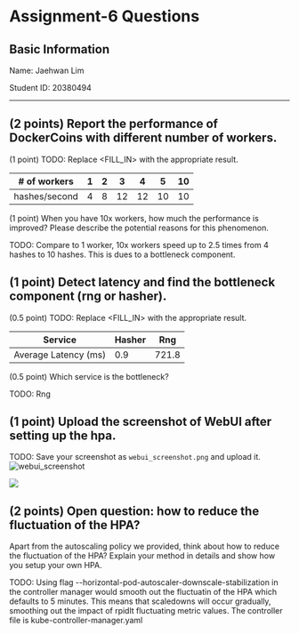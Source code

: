 # Assignment-6 Questions

## Basic Information

Name: Jaehwan Lim

Student ID: 20380494

---

## (2 points) Report the performance of DockerCoins with different number of workers.

(1 point) TODO: Replace <FILL_IN> with the appropriate result.

| # of workers  | 1    | 2    | 3    | 4    | 5    | 10   |
| ------------- | ---- | ---- | ---- | ---- | ---- | ---- |
| hashes/second | 4    | 8    | 12   | 12   | 10   | 10   |

(1 point) When you have 10x workers, how much the performance is improved? Please describe the potential reasons for this phenomenon.

TODO: Compare to 1 worker, 10x workers speed up to 2.5 times from 4 hashes to 10 hashes. This is dues to a bottleneck component.

## (1 point) Detect latency and find the bottleneck component (rng or hasher).

(0.5 point) TODO: Replace <FILL_IN> with the appropriate result.

| Service      | Hasher | Rng  |
| ------------ | ------ | ---- |
| Average Latency (ms) | 0.9 | 721.8 |

(0.5 point) Which service is the bottleneck? 

TODO: Rng

## (1 point) Upload the screenshot of WebUI after setting up the hpa.

TODO: Save your screenshot as `webui_screenshot.png` and upload it.
![webui_screenshot](https://user-images.githubusercontent.com/90589037/144364485-b377ce47-8e60-4d09-b561-ce50b331faf9.png)

![](./webui_screenshot.png)

## (2 points) Open question: how to reduce the fluctuation of the HPA?

Apart from the autoscaling policy we provided, think about how to reduce the fluctuation of the HPA? Explain your method in details and show how you setup your own HPA.

TODO: Using flag --horizontal-pod-autoscaler-downscale-stabilization in the controller manager would smooth out the fluctuatin of the HPA which defaults to 5 minutes. This means that scaledowns will occur gradually, smoothing out the impact of rpidlt fluctuating metric values. The controller file is kube-controller-manager.yaml


